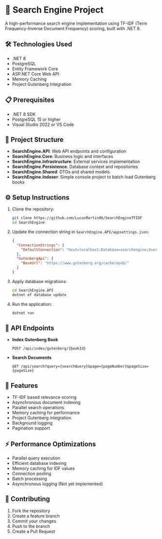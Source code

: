 ﻿# 🚀 Search Engine Project
A high-performance search engine implementation using TF-IDF (Term Frequency-Inverse Document Frequency) scoring, built with .NET 8.

## 🛠️ Technologies Used
- .NET 8
- PostgreSQL
- Entity Framework Core
- ASP.NET Core Web API
- Memory Caching
- Project Gutenberg Integration

## 📋 Prerequisites
- .NET 8 SDK
- PostgreSQL 15 or higher
- Visual Studio 2022 or VS Code

## 📁 Project Structure
- **SearchEngine.API**: Web API endpoints and configuration
- **SearchEngine.Core**: Business logic and interfaces
- **SearchEngine.Infrastructure**: External services implementation
- **SearchEngine.Persistence**: Database context and repositories
- **SearchEngine.Shared**: DTOs and shared models
- **SearchEngine.Indexer**: Simple console project to batch load Gutenberg books

## ⚙️ Setup Instructions

1. Clone the repository:
   ```bash
   git clone https://github.com/LucasMartin96/SearchEngineTFIDF
   cd SearchEngine
   ```

2. Update the connection string in `SearchEngine.API/appsettings.json`:
   ```json
   {
     "ConnectionStrings": {
       "DefaultConnection": "Host=localhost;Database=searchengine;Username=your_username;Password=your_password;"
     },
     "GutenbergApi": {
       "BaseUrl": "https://www.gutenberg.org/cache/epub/"
     }
   }
   ```

3. Apply database migrations:
   ```bash
   cd SearchEngine.API
   dotnet ef database update
   ```

4. Run the application:
   ```bash
   dotnet run
   ```

## 📡 API Endpoints

- **Index Gutenberg Book**
  ```
  POST /api/index/gutenberg/{bookId}
  ```

- **Search Documents**
  ```
  GET /api/search?query={searchQuery}&page={pageNumber}&pageSize={pageSize}
  ```

## 🌟 Features
- TF-IDF based relevance scoring
- Asynchronous document indexing
- Parallel search operations
- Memory caching for performance
- Project Gutenberg integration
- Background logging
- Pagination support

## ⚡ Performance Optimizations
- Parallel query execution
- Efficient database indexing
- Memory caching for IDF values
- Connection pooling
- Batch processing
- Asynchronous logging (Not yet implemented)

## 🤝 Contributing
1. Fork the repository
2. Create a feature branch
3. Commit your changes
4. Push to the branch
5. Create a Pull Request

